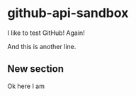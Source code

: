 # github-api-sandbox 

I like to test GitHub! Again!

And this is another line.

## New section

Ok here I am
